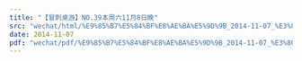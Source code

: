 ```yaml
---
title: "【冒刺桌游】NO.39本周六11月8日晚"
src: "wechat/html/%E9%85%B7%E5%84%BF%E8%AE%BA%E5%9D%9B_2014-11-07_%E3%80%90%E5%86%92%E5%88%BA%E6%A1%8C%E6%B8%B8%E3%80%91NO.39%E6%9C%AC%E5%91%A8%E5%85%AD11%E6%9C%888%E6%97%A5%E6%99%9A.html"
date: 2014-11-07
pdf: "wechat/pdf/%E9%85%B7%E5%84%BF%E8%AE%BA%E5%9D%9B_2014-11-07_%E3%80%90%E5%86%92%E5%88%BA%E6%A1%8C%E6%B8%B8%E3%80%91NO.39%E6%9C%AC%E5%91%A8%E5%85%AD11%E6%9C%888%E6%97%A5%E6%99%9A.pdf"
---
```

